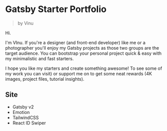 # Gatsby Starter Portfolio
> by Vinu

Hi.

I'm VInu.
If you're a designer (and front-end developer) like me or a photographer you'll enjoy my Gatsby projects as those two groups are the target audience. You can bootstrap your personal project quick & easy with my minimalistic and fast starters.

I hope you like my starters and create something awesome! To see some of my work you can visit) or support me on to get some neat rewards (4K images, project files, tutorial insights).

## Site

- Gatsby v2
- Emotion
- TailwindCSS
- React ID Swiper